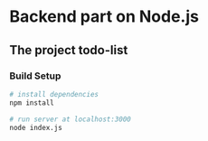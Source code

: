# Backend part on Node.js

## The project todo-list

### Build Setup
``` bash
# install dependencies
npm install

# run server at localhost:3000
node index.js
